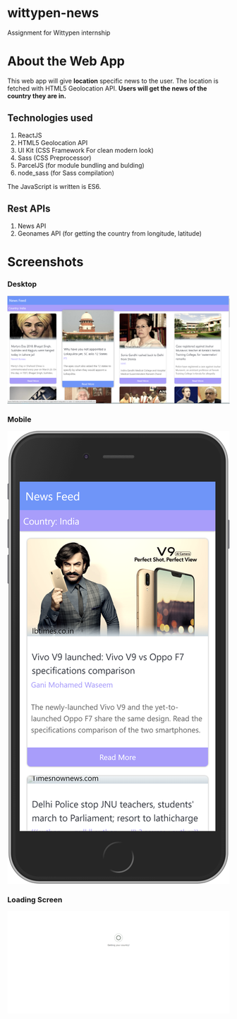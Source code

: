 # wittypen-news
Assignment for Wittypen internship

# About the Web App
This web app will give **location** specific news to the user. The location is fetched with HTML5 Geolocation API. **Users will get the news of the country they are in.**

## Technologies used
1. ReactJS 
2. HTML5 Geolocation API
3. UI Kit (CSS Framework For clean modern look)
4. Sass (CSS Preprocessor)
5. ParcelJS (for module bundling and bulding)
6. node_sass (for Sass compilation)

The JavaScript is written is ES6.

## Rest APIs
1. News API
2. Geonames API (for getting the country from longitude, latitude)

#  Screenshots
### Desktop
![alt text](https://raw.githubusercontent.com/ankushChatterjee/wittypen-news/master/screenshots/feed.png "Desktop")

### Mobile
![alt text](https://raw.githubusercontent.com/ankushChatterjee/wittypen-news/master/screenshots/iphone.png "Mobile")

### Loading Screen
![alt text](https://raw.githubusercontent.com/ankushChatterjee/wittypen-news/master/screenshots/loading.png "Loading Screen")

